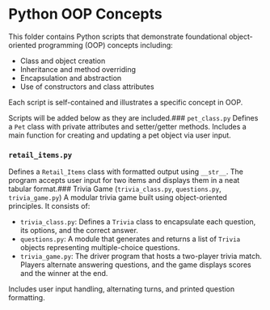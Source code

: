 # Python OOP Concepts

This folder contains Python scripts that demonstrate foundational object-oriented programming (OOP) concepts including:

- Class and object creation
- Inheritance and method overriding
- Encapsulation and abstraction
- Use of constructors and class attributes

Each script is self-contained and illustrates a specific concept in OOP.

Scripts will be added below as they are included.### `pet_class.py`
Defines a `Pet` class with private attributes and setter/getter methods. Includes a main function for creating and updating a pet object via user input.

### `retail_items.py`
Defines a `Retail_Items` class with formatted output using `__str__`. The program accepts user input for two items and displays them in a neat tabular format.### Trivia Game (`trivia_class.py`, `questions.py`, `trivia_game.py`)
A modular trivia game built using object-oriented principles. It consists of:

- `trivia_class.py`: Defines a `Trivia` class to encapsulate each question, its options, and the correct answer.
- `questions.py`: A module that generates and returns a list of `Trivia` objects representing multiple-choice questions.
- `trivia_game.py`: The driver program that hosts a two-player trivia match. Players alternate answering questions, and the game displays scores and the winner at the end.

Includes user input handling, alternating turns, and printed question formatting.
